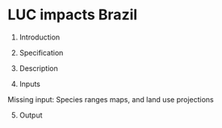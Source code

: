 # LUC impacts Brazil

1. Introduction


2. Specification


3. Description


4. Inputs

Missing input: Species ranges maps, and land use projections

5. Output



